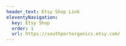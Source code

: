 ```yaml
---
header_text: Etsy Shop Link
eleventyNavigation:
  key: Etsy Shop
  order: 1
  url: https://southportorganics.etsy.com/
---
```


